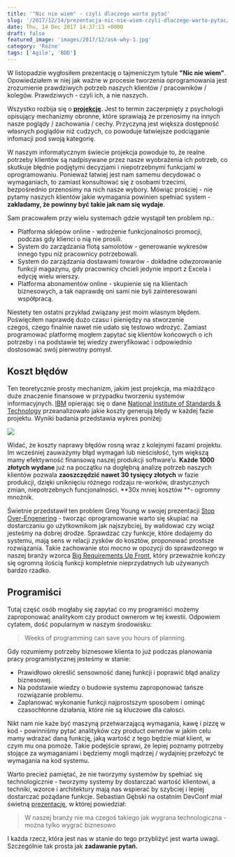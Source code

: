 ```yaml
---
title: '"Nic nie wiem" - czyli dlaczego warto pytać'
slug: '/2017/12/14/prezentacja-nic-nie-wiem-czyli-dlaczego-warto-pytac/'
date: Thu, 14 Dec 2017 14:37:13 +0000
draft: false
featured_image: 'images/2017/12/ask-why-1.jpg'
category: 'Różne'
tags: ['Agile', 'BDD']
---
```


W listopadzie wygłosiłem prezentację o tajmeniczym tytule **"Nic nie wiem"**. Opowiedziałem w niej jak ważne w procesie tworzenia oprogramowania jest zrozumienie prawdziwych potrzeb naszych klientów / pracowników / kolegów. Prawdziwych - czyli ich, a nie naszych.

Wszystko rozbija się o **[projekcję](https://pl.wikipedia.org/wiki/Projekcja_(psychologia))**. Jest to termin zaczerpnięty z psychologii opisujący mechanizmy obronne, które sprawiają że przenosimy na innych nasze poglądy / zachowania / cechy. Przyczyną jest większa dostępność własnych poglądów niż cudzych, co powoduje łatwiejsze podciąganie infomacji pod swoją kategorię.

W naszym informatycznym świecie projekcja powoduje to, że realne potrzeby klientów są nadpisywane przez nasze wyobrażenia ich potrzeb, co skutkuje błędnie podjętymi decyzjami i niepotrzebnymi funkcjami w oprogramowaniu. Ponieważ łatwiej jest nam samemu decydować o wymaganiach, to zamiast konsultować się z osobami trzecimi, bezpośrednio przenosimy na nich nasze wybory. Mówiąc prościej - nie pytamy naszych klientów jakie wymagania powinien spełniać system - **zakładamy, że powinny być takie jak nam się wydaje**.

Sam pracowałem przy wielu systemach gdzie wystąpił ten problem np.:

*   Platforma sklepów online - wdrożenie funkcjonalności promocji, podczas gdy klienci o nią nie prosili.
*   System do zarządzania flotą samolotów - generowanie wykresów innego typu niż pracownicy potrzebowali.
*   System do zarządzania dostawami towarów - dokładne odwzorowanie funkcji magazynu, gdy pracownicy chcieli jedynie import z Excela i edycję wielu wierszy.
*   Platforma abonamentów online - skupienie się na klientach biznesowych, a tak naprawdę oni sami nie byli zainteresowani współpracą.

Niestety ten ostatni przykład związany jest moim wlasnym błędem. Poświęciłem naprawdę dużo czasu i pieniędzy na stworzenie czegoś, czego finalnie nawet nie udało się testowo wdrożyć. Zamiast programować platformę mogłem zapytać się klientów końcowych o ich potrzeby i na podstawie tej wiedzy zweryfikować i odpowiednio dostosować swój pierwotny pomysł.

Koszt błędów
------------

Ten teoretycznie prosty mechanizm, jakim jest projekcja, ma miażdżąco duże znaczenie finansowe w przypadku tworzeniu systemów informacyjnych. [IBM](ftp://ftp.software.ibm.com/software/rational/info/do-more/RAW14109USEN.pdf) opierając się o dane [National Institute of Standards & Technology](https://www.nist.gov/sites/default/files/documents/director/planning/report02-3.pdf) przeanalizowało jakie koszty generują błędy w każdej fazie projektu. Wyniki badania przedstawia wykres poniżej:

[![](http://radblog.pl/wp-content/uploads/2017/12/POWERPNT_2017-12-14_00-19-20.png)](http://radblog.pl/wp-content/uploads/2017/12/POWERPNT_2017-12-14_00-19-20.png)

Widać, że koszty naprawy błędów rosną wraz z kolejnymi fazami projektu. Im wcześniej zauważymy błąd wymagań lub nieścisłość, tym większą mamy efektywność finansową naszej produkcji software’u. **Każde 1000 złotych wydane** już na początku na dogłębną analizę potrzeb naszych klientów pozwala **zaoszczędzić nawet 30 tysięcy złotych** w fazie produkcji, dzięki uniknięciu różnego rodzaju re-worków, drastycznych zmian, niepotrzebnych funcjonalności. **30x mniej kosztów **\- ogromny mnożnik.

Świetnie przedstawił ten problem Greg Young w swojej prezentacji [Stop Over-Engenering](https://www.youtube.com/watch?v=GRr4xeMn1uU) - tworząc oprogramowanie warto się skupiać na dostarczaniu go użytkownikom jak najszybciej, by walidować czy wciąż jesteśmy na dobrej drodze. Sprawdzać czy funkcje, które dodajemy do systemu, mają sens w relacji zysków do kosztów, proponować prostsze rozwiązania. Takie zachowanie stoi mocno w opozycji do sprawdzonego w naszej branży wzorca [Big Requirements Up Front](http://agilemodeling.com/essays/examiningBRUF.htm), który przeważnie kończy się ogromną ilością funkcji kompletnie nieprzydatnych lub używanych bardzo rzadko.

Programiści
-----------

Tutaj część osób mogłaby się zapytać co my programiści możemy zaproponować analitykom czy product ownerom w tej kwestii. Odpowiem cytatem, dość popularnym w naszym środowisku:

> Weeks of programming can save you hours of planning.

Gdy rozumiemy potrzeby biznesowe klienta to już podczas planowania pracy programistycznej jesteśmy w stanie:

*   Prawidłowo określić sensowność danej funkcji i poprawić błąd analizy biznesowej.
*   Na podstawie wiedzy o budowie systemu zaproponować tańsze rozwiązanie problemu.
*   Zaplanować wykonanie funkcji najprostszym sposobem i ominąć czasochłonne działania, które nie są kluczowe dla całosci.

Nikt nam nie każe być maszyną przetwarzającą wymagania, kawę i pizzę w kod - powinniśmy pytać analityków czy product ownerów w jakim celu mamy wdrażać daną funkcję, jaką wartość z tego będzie miał klient, w czym mu ona pomoże. Takie podejście sprawi, że lepiej poznamy potrzeby stojące za wymaganiami i będziemy mogli mądrzej / wydajniej przełożyć te wymagania na kod systemu.

Warto precież pamiętać, że nie tworzymy systemów by spełniać się technologicznie - tworzymy systemy by dostarczać wartość klientowi, a techniki, wzorce i architektury mają nas wspierać by szybciej i lepiej dostarczać pożądane funkcje. Sebastian Gębski na ostatnim DevConf miał świetną [prezentację](https://www.youtube.com/watch?v=fJh___1qJA8), w której powiedział:

> W naszej branży nie ma czegoś takiego jak wygrana technologiczna - można tylko wygrać biznesowo

I każda rzecz, która jest nas w stanie do tego przybliżyć jest warta uwagi. Szczególnie tak prosta jak **zadawanie pytań.**